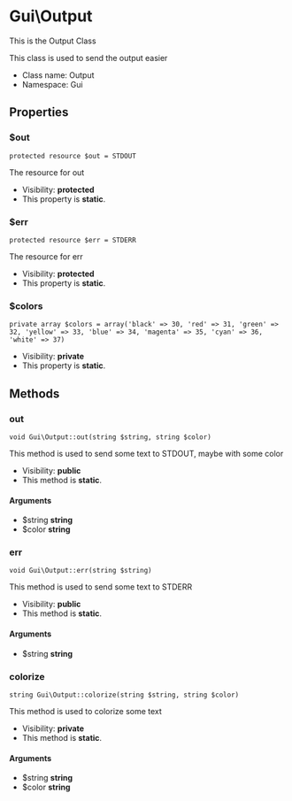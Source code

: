 Gui\Output
===============

This is the Output Class

This class is used to send the output easier


* Class name: Output
* Namespace: Gui





Properties
----------


### $out

    protected resource $out = STDOUT

The resource for out



* Visibility: **protected**
* This property is **static**.


### $err

    protected resource $err = STDERR

The resource for err



* Visibility: **protected**
* This property is **static**.


### $colors

    private array $colors = array('black' => 30, 'red' => 31, 'green' => 32, 'yellow' => 33, 'blue' => 34, 'magenta' => 35, 'cyan' => 36, 'white' => 37)





* Visibility: **private**
* This property is **static**.


Methods
-------


### out

    void Gui\Output::out(string $string, string $color)

This method is used to send some text to STDOUT, maybe with some color



* Visibility: **public**
* This method is **static**.


#### Arguments
* $string **string**
* $color **string**



### err

    void Gui\Output::err(string $string)

This method is used to send some text to STDERR



* Visibility: **public**
* This method is **static**.


#### Arguments
* $string **string**



### colorize

    string Gui\Output::colorize(string $string, string $color)

This method is used to colorize some text



* Visibility: **private**
* This method is **static**.


#### Arguments
* $string **string**
* $color **string**


